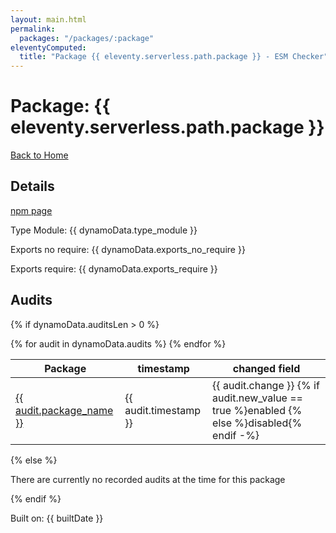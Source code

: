 ```yaml
---
layout: main.html
permalink:
  packages: "/packages/:package"
eleventyComputed:
  title: "Package {{ eleventy.serverless.path.package }} - ESM Checker"
---
```


# Package: {{ eleventy.serverless.path.package }}

<a href="/">Back to Home</a>

## Details

<a href="{{ npmUrl }}">npm page</a>

Type Module: {{ dynamoData.type_module }}

Exports no require: {{ dynamoData.exports_no_require }}

Exports require: {{ dynamoData.exports_require }}

## Audits

{% if dynamoData.auditsLen > 0 %}

<table id="audits">
    <thead>
      <tr>
        <th>Package</th>
        <th>timestamp</th>
        <th>changed field</th>
    </thead>
    <tbody>
  {% for audit in dynamoData.audits %}
<tr>
  <td><a href="https://npmjs.com/package/{{ audit.package_name }}">{{ audit.package_name }}</a></td>
  <td>{{ audit.timestamp }}</td>
  <td>{{ audit.change }} {% if audit.new_value == true %}enabled {% else %}disabled{% endif -%}</td>
</tr>
  {% endfor %}
  </tbody>
</table>
{% else %}
<p>There are currently no recorded audits at the time for this package</p>
{% endif %}

Built on: {{ builtDate }}
